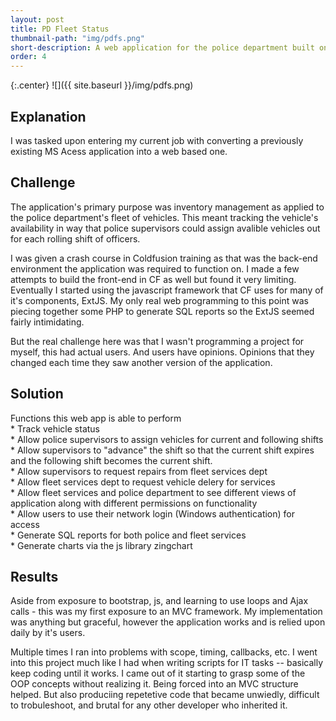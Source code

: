 ```yaml
---
layout: post
title: PD Fleet Status
thumbnail-path: "img/pdfs.png"
short-description: A web application for the police department built on the <a href="https://www.sencha.com/products/extjs/#overview">ExtJS</a> framework and Coldfusion.
order: 4
---
```


{:.center}
![]({{ site.baseurl }}/img/pdfs.png)

## Explanation
I was tasked upon entering my current job with converting a previously existing MS Acess application into a web based one.  

## Challenge
The application's primary purpose was inventory management as applied to the police department's fleet of vehicles.  This meant tracking the vehicle's availability in way that police supervisors could assign avalible vehicles out for each rolling shift of officers.

I was given a crash course in Coldfusion training as that was the back-end environment the application was required to function on.  I made a few attempts to build the front-end in CF as well but found it very limiting.  Eventually I started using the javascript framework that CF uses for many of it's components, ExtJS.   My only real web programming to this point was piecing together some PHP to generate SQL reports so the ExtJS seemed fairly intimidating.

But the real challenge here was that I wasn't programming a project for myself, this had actual users.  And users have opinions.  Opinions that they changed each time they saw another version of the application.

## Solution

Functions this web app is able to perform  
    * Track vehicle status  
    * Allow police supervisors to assign vehicles for current and following shifts  
    * Allow supervisors to "advance" the shift so that the current shift expires and the following shift becomes the current shift.  
    * Allow supervisors to request repairs from fleet services dept  
    * Allow fleet services dept to request vehicle delery for services  
    * Allow fleet services and police department to see different views of application along with different permissions on functionality  
    * Allow users to use their network login (Windows authentication) for access  
    * Generate SQL reports for both police and fleet services  
    * Generate charts via the js library zingchart  

## Results
Aside from exposure to bootstrap, js, and learning to use loops and Ajax calls - this was my first exposure to an MVC framework.  My implementation was anything but graceful, however the application works and is relied upon daily by it's users.

Multiple times I ran into problems with scope, timing, callbacks, etc.  I went into this project much like I had when writing scripts for IT tasks -- basically keep coding until it works.   I came out of it starting to grasp some of the OOP concepts without realizing it.  Being forced into an MVC structure helped.  But also produciing repetetive code that became unwiedly, difficult to trobuleshoot, and brutal for any other developer who inherited it. 
